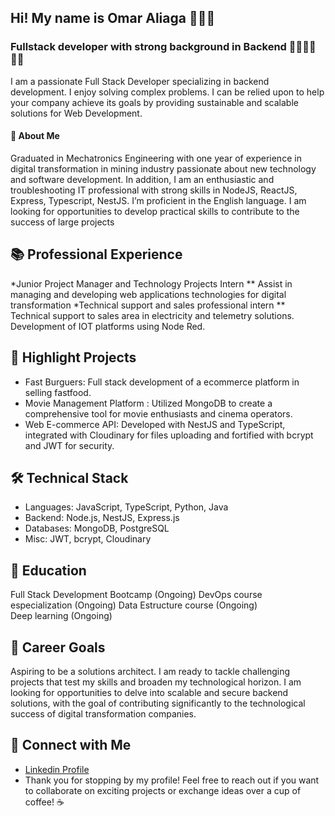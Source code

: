 ## Hi! My name is Omar Aliaga 🤖🤖🤖

<!--
**Omarbit26/Omarbit26** is a ✨ _special_ ✨ repository because its `README.md` (this file) appears on your GitHub profile.

Here are some ideas to get you started:

- 🔭 I’m currently working on ...
- 🌱 I’m currently learning ...
- 👯 I’m looking to collaborate on ...
- 🤔 I’m looking for help with ...
- 💬 Ask me about ...
- 📫 How to reach me: ...
- 😄 Pronouns: ...
- ⚡ Fun fact: ...
-->

### Fullstack developer with strong background in Backend 👨‍💻👨‍💻👨‍💻
I am a passionate Full Stack Developer specializing in backend development. I enjoy solving complex problems. I can be relied upon to help your company achieve its goals by providing sustainable and scalable solutions for Web Development. 

#### 🚀 About Me
Graduated in Mechatronics Engineering with one year of experience in digital transformation in mining industry
passionate about new technology and software development. In addition, I am an enthusiastic and troubleshooting
IT professional with strong skills in NodeJS, ReactJS, Express, Typescript, NestJS. I’m proficient in the English language. I am looking for opportunities to
develop practical skills to contribute to the success of large projects

## 📚 Professional Experience
*Junior Project Manager and Technology Projects Intern
  ** Assist in managing and developing web applications technologies for digital transformation
*Technical support and sales professional intern
  ** Technical support to sales area in electricity and telemetry solutions. Development of IOT platforms using Node Red.

## 🌟 Highlight Projects

* Fast Burguers: Full stack development of a ecommerce platform in selling fastfood. 
* Movie Management Platform : Utilized MongoDB to create a comprehensive tool for movie enthusiasts and cinema operators.
* Web E-commerce API: Developed with NestJS and TypeScript, integrated with Cloudinary for files uploading and fortified with bcrypt and JWT for security.

## 🛠️ Technical Stack
* Languages: JavaScript, TypeScript, Python, Java
* Backend: Node.js, NestJS, Express.js
* Databases: MongoDB, PostgreSQL
* Misc: JWT, bcrypt, Cloudinary

## 📖 Education
Full Stack Development Bootcamp (Ongoing)
DevOps course especialization (Ongoing)
Data Estructure course (Ongoing)  
Deep learning (Ongoing)

## 🎯 Career Goals 
Aspiring to be a solutions architect. I am ready to tackle challenging projects that test my skills and broaden my technological horizon. I am looking for opportunities to delve into scalable and secure backend solutions, with the goal of contributing significantly to the technological success of digital transformation companies. 

## 🤝 Connect with Me
* [Linkedin Profile](https://www.linkedin.com/in/jose-aliaga-092428315/)
* Thank you for stopping by my profile! Feel free to reach out if you want to collaborate on exciting projects or exchange ideas over a cup of coffee! ☕
